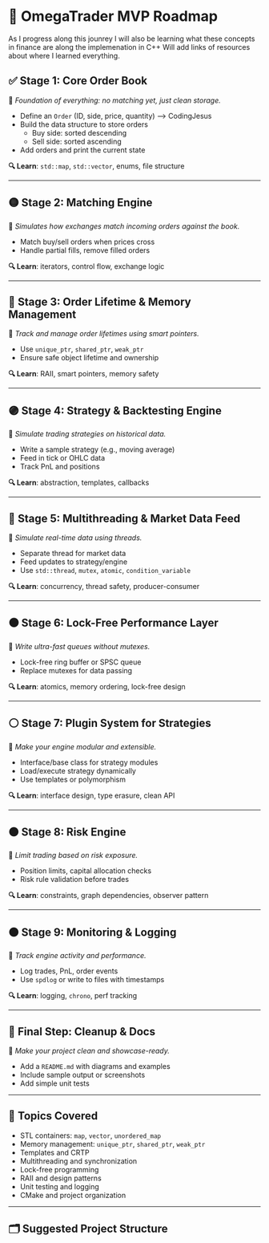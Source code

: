 # 🧭 OmegaTrader MVP Roadmap

As I progress along this jounrey I will also be learning what these concepts in finance are along the implemenation in C++
Will add links of resources about where I learned everything.

## ✅ Stage 1: Core Order Book
📌 *Foundation of everything: no matching yet, just clean storage.*

- Define an `Order` (ID, side, price, quantity) --> CodingJesus
- Build the data structure to store orders
  - Buy side: sorted descending
  - Sell side: sorted ascending
- Add orders and print the current state

**🔍 Learn**: `std::map`, `std::vector`, enums, file structure

---

## 🟡 Stage 2: Matching Engine
📌 *Simulates how exchanges match incoming orders against the book.*

- Match buy/sell orders when prices cross
- Handle partial fills, remove filled orders

**🔍 Learn**: iterators, control flow, exchange logic

---

## 🔵 Stage 3: Order Lifetime & Memory Management
📌 *Track and manage order lifetimes using smart pointers.*

- Use `unique_ptr`, `shared_ptr`, `weak_ptr`
- Ensure safe object lifetime and ownership

**🔍 Learn**: RAII, smart pointers, memory safety

---

## 🟣 Stage 4: Strategy & Backtesting Engine
📌 *Simulate trading strategies on historical data.*

- Write a sample strategy (e.g., moving average)
- Feed in tick or OHLC data
- Track PnL and positions

**🔍 Learn**: abstraction, templates, callbacks

---

## 🔴 Stage 5: Multithreading & Market Data Feed
📌 *Simulate real-time data using threads.*

- Separate thread for market data
- Feed updates to strategy/engine
- Use `std::thread`, `mutex`, `atomic`, `condition_variable`

**🔍 Learn**: concurrency, thread safety, producer-consumer

---

## ⚫ Stage 6: Lock-Free Performance Layer
📌 *Write ultra-fast queues without mutexes.*

- Lock-free ring buffer or SPSC queue
- Replace mutexes for data passing

**🔍 Learn**: atomics, memory ordering, lock-free design

---

## ⚪ Stage 7: Plugin System for Strategies
📌 *Make your engine modular and extensible.*

- Interface/base class for strategy modules
- Load/execute strategy dynamically
- Use templates or polymorphism

**🔍 Learn**: interface design, type erasure, clean API

---

## 🟤 Stage 8: Risk Engine
📌 *Limit trading based on risk exposure.*

- Position limits, capital allocation checks
- Risk rule validation before trades

**🔍 Learn**: constraints, graph dependencies, observer pattern

---

## 🟠 Stage 9: Monitoring & Logging
📌 *Track engine activity and performance.*

- Log trades, PnL, order events
- Use `spdlog` or write to files with timestamps

**🔍 Learn**: logging, `chrono`, perf tracking

---

## 🧪 Final Step: Cleanup & Docs
📌 *Make your project clean and showcase-ready.*

- Add a `README.md` with diagrams and examples
- Include sample output or screenshots
- Add simple unit tests

---

## 🧠 Topics Covered

- STL containers: `map`, `vector`, `unordered_map`
- Memory management: `unique_ptr`, `shared_ptr`, `weak_ptr`
- Templates and CRTP
- Multithreading and synchronization
- Lock-free programming
- RAII and design patterns
- Unit testing and logging
- CMake and project organization

---

## 🗂 Suggested Project Structure

